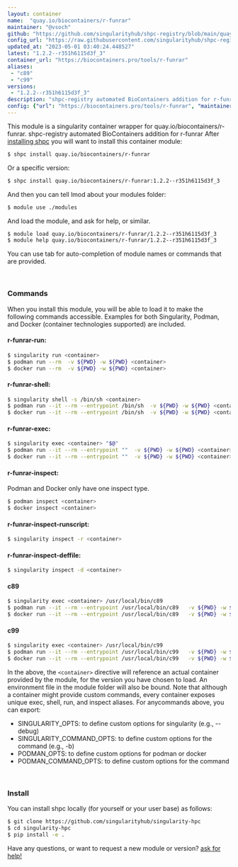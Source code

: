 ```yaml
---
layout: container
name:  "quay.io/biocontainers/r-funrar"
maintainer: "@vsoch"
github: "https://github.com/singularityhub/shpc-registry/blob/main/quay.io/biocontainers/r-funrar/container.yaml"
config_url: "https://raw.githubusercontent.com/singularityhub/shpc-registry/main/quay.io/biocontainers/r-funrar/container.yaml"
updated_at: "2023-05-01 03:40:24.448527"
latest: "1.2.2--r351h6115d3f_3"
container_url: "https://biocontainers.pro/tools/r-funrar"
aliases:
 - "c89"
 - "c99"
versions:
 - "1.2.2--r351h6115d3f_3"
description: "shpc-registry automated BioContainers addition for r-funrar"
config: {"url": "https://biocontainers.pro/tools/r-funrar", "maintainer": "@vsoch", "description": "shpc-registry automated BioContainers addition for r-funrar", "latest": {"1.2.2--r351h6115d3f_3": "sha256:c08008cee0490813cf6806ad06aaf8569326c8d71e1f6619f8d50eae5dea4e1c"}, "tags": {"1.2.2--r351h6115d3f_3": "sha256:c08008cee0490813cf6806ad06aaf8569326c8d71e1f6619f8d50eae5dea4e1c"}, "docker": "quay.io/biocontainers/r-funrar", "aliases": {"c89": "/usr/local/bin/c89", "c99": "/usr/local/bin/c99"}}
---
```


This module is a singularity container wrapper for quay.io/biocontainers/r-funrar.
shpc-registry automated BioContainers addition for r-funrar
After [installing shpc](#install) you will want to install this container module:


```bash
$ shpc install quay.io/biocontainers/r-funrar
```

Or a specific version:

```bash
$ shpc install quay.io/biocontainers/r-funrar:1.2.2--r351h6115d3f_3
```

And then you can tell lmod about your modules folder:

```bash
$ module use ./modules
```

And load the module, and ask for help, or similar.

```bash
$ module load quay.io/biocontainers/r-funrar/1.2.2--r351h6115d3f_3
$ module help quay.io/biocontainers/r-funrar/1.2.2--r351h6115d3f_3
```

You can use tab for auto-completion of module names or commands that are provided.

<br>

### Commands

When you install this module, you will be able to load it to make the following commands accessible.
Examples for both Singularity, Podman, and Docker (container technologies supported) are included.

#### r-funrar-run:

```bash
$ singularity run <container>
$ podman run --rm  -v ${PWD} -w ${PWD} <container>
$ docker run --rm  -v ${PWD} -w ${PWD} <container>
```

#### r-funrar-shell:

```bash
$ singularity shell -s /bin/sh <container>
$ podman run --it --rm --entrypoint /bin/sh  -v ${PWD} -w ${PWD} <container>
$ docker run --it --rm --entrypoint /bin/sh  -v ${PWD} -w ${PWD} <container>
```

#### r-funrar-exec:

```bash
$ singularity exec <container> "$@"
$ podman run --it --rm --entrypoint ""  -v ${PWD} -w ${PWD} <container> "$@"
$ docker run --it --rm --entrypoint ""  -v ${PWD} -w ${PWD} <container> "$@"
```

#### r-funrar-inspect:

Podman and Docker only have one inspect type.

```bash
$ podman inspect <container>
$ docker inspect <container>
```

#### r-funrar-inspect-runscript:

```bash
$ singularity inspect -r <container>
```

#### r-funrar-inspect-deffile:

```bash
$ singularity inspect -d <container>
```


#### c89

```bash
$ singularity exec <container> /usr/local/bin/c89
$ podman run --it --rm --entrypoint /usr/local/bin/c89   -v ${PWD} -w ${PWD} <container> -c " $@"
$ docker run --it --rm --entrypoint /usr/local/bin/c89   -v ${PWD} -w ${PWD} <container> -c " $@"
```


#### c99

```bash
$ singularity exec <container> /usr/local/bin/c99
$ podman run --it --rm --entrypoint /usr/local/bin/c99   -v ${PWD} -w ${PWD} <container> -c " $@"
$ docker run --it --rm --entrypoint /usr/local/bin/c99   -v ${PWD} -w ${PWD} <container> -c " $@"
```



In the above, the `<container>` directive will reference an actual container provided
by the module, for the version you have chosen to load. An environment file in the
module folder will also be bound. Note that although a container
might provide custom commands, every container exposes unique exec, shell, run, and
inspect aliases. For anycommands above, you can export:

 - SINGULARITY_OPTS: to define custom options for singularity (e.g., --debug)
 - SINGULARITY_COMMAND_OPTS: to define custom options for the command (e.g., -b)
 - PODMAN_OPTS: to define custom options for podman or docker
 - PODMAN_COMMAND_OPTS: to define custom options for the command

<br>

### Install

You can install shpc locally (for yourself or your user base) as follows:

```bash
$ git clone https://github.com/singularityhub/singularity-hpc
$ cd singularity-hpc
$ pip install -e .
```

Have any questions, or want to request a new module or version? [ask for help!](https://github.com/singularityhub/singularity-hpc/issues)